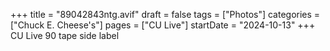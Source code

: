 +++
title = "89042843ntg.avif"
draft = false
tags = ["Photos"]
categories = ["Chuck E. Cheese's"]
pages = ["CU Live"]
startDate = "2024-10-13"
+++
CU Live 90 tape side label
